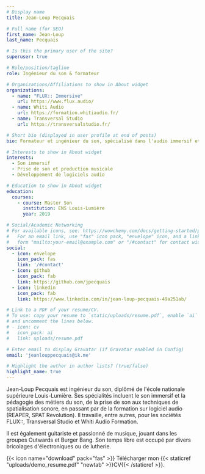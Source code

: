 ```yaml
---
# Display name
title: Jean-Loup Pecquais

# Full name (for SEO)
first_name: Jean-Loup
last_name: Pecquais

# Is this the primary user of the site?
superuser: true

# Role/position/tagline
role: Ingénieur du son & formateur

# Organizations/Affiliations to show in About widget
organizations:
  - name: "FLUX:: Immersive"
    url: https://www.flux.audio/
  - name: Whiti Audio
    url: https://formation.whitiaudio.fr/
  - name: Transversal Studio
    url: https://transversalstudio.fr/

# Short bio (displayed in user profile at end of posts)
bio: Formateur et ingénieur du son, spécialisé dans l'audio immersif et les techniques de studio.

# Interests to show in About widget
interests:
  - Son immersif
  - Prise de son et production musicale
  - Développement de logiciels audio

# Education to show in About widget
education:
  courses:
    - course: Master Son
      institution: ENS Louis-Lumière
      year: 2019

# Social/Academic Networking
# For available icons, see: https://wowchemy.com/docs/getting-started/page-builder/#icons
#   For an email link, use "fas" icon pack, "envelope" icon, and a link in the
#   form "mailto:your-email@example.com" or "/#contact" for contact widget.
social:
  - icon: envelope
    icon_pack: fas
    link: '/#contact'
  - icon: github
    icon_pack: fab
    link: https://github.com/jpecquais
  - icon: linkedin
    icon_pack: fab
    link: https://www.linkedin.com/in/jean-loup-pecquais-49a251ab/

# Link to a PDF of your resume/CV.
# To use: copy your resume to `static/uploads/resume.pdf`, enable `ai` icons in `params.yaml`,
# and uncomment the lines below.
# - icon: cv
#   icon_pack: ai
#   link: uploads/resume.pdf

# Enter email to display Gravatar (if Gravatar enabled in Config)
email: 'jeanlouppecquais@ik.me'

# Highlight the author in author lists? (true/false)
highlight_name: true
---
```


Jean-Loup Pecquais est ingénieur du son, diplômé de l'école nationale supérieure Louis-Lumière. Ses spécialités incluent le son immersif et la pédagogie des métiers du son, de la prise de son aux techniques de spatialisation sonore, en passant par de la formation sur logiciel audio (REAPER, SPAT Revolution). Il travaille, entre autres, pour les sociétés FLUX::, Transversal Studio et Whiti Audio Formation.

Il est également guitariste et passionné de musique, jouant dans les groupes Outwards et Burger Bang. Son temps libre est occupé par divers bricolages d'électroniques ou de lutherie.

{{< icon name="download" pack="fas" >}} Télécharger mon {{< staticref "uploads/demo_resume.pdf" "newtab" >}}CV{{< /staticref >}}.
